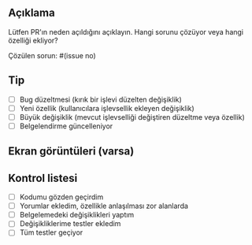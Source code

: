 ## Açıklama

Lütfen PR'ın neden açıldığını açıklayın. Hangi sorunu çözüyor veya hangi özelliği ekliyor?

Çözülen sorun: #(issue no)

## Tip
- [ ] Bug düzeltmesi (kırık bir işlevi düzelten değişiklik)
- [ ] Yeni özellik (kullanıcılara işlevsellik ekleyen değişiklik)
- [ ] Büyük değişiklik (mevcut işlevselliği değiştiren düzeltme veya özellik)
- [ ] Belgelendirme güncelleniyor

## Ekran görüntüleri (varsa)

## Kontrol listesi
- [ ] Kodumu gözden geçirdim
- [ ] Yorumlar ekledim, özellikle anlaşılması zor alanlarda
- [ ] Belgelemedeki değişiklikleri yaptım
- [ ] Değişikliklerime testler ekledim
- [ ] Tüm testler geçiyor
